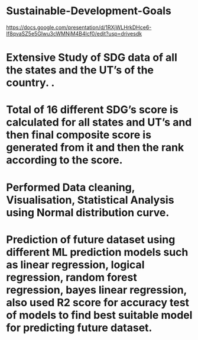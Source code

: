 # Sustainable-Development-Goals
https://docs.google.com/presentation/d/1RXjWLHrkDHce6-If8qvaSZ5e5GIwu3cWMNjM4B4lcf0/edit?usp=drivesdk
# Extensive Study of SDG data of all the states and the UT’s of the country. .
# Total of 16 different SDG’s score is calculated for all states and UT’s and then final composite score is generated from it and then the rank according to the score.
# Performed Data cleaning, Visualisation, Statistical Analysis using Normal distribution curve.
# Prediction of future dataset using different ML prediction models such as linear regression, logical regression, random forest regression, bayes linear regression, also used R2 score for accuracy test of models to find best suitable model for predicting future dataset.

